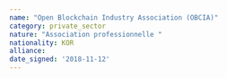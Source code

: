 ```yaml
---
name: "Open Blockchain Industry Association (OBCIA)"
category: private_sector
nature: "Association professionnelle "
nationality: KOR
alliance: 
date_signed: '2018-11-12'
---
```

    